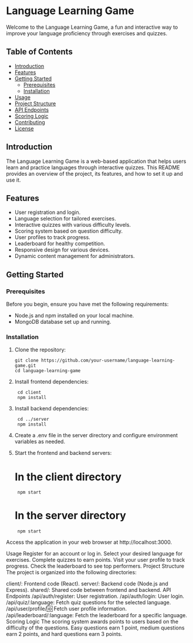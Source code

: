 # Language Learning Game

Welcome to the Language Learning Game, a fun and interactive way to improve your language proficiency through exercises and quizzes.

## Table of Contents
- [Introduction](#introduction)
- [Features](#features)
- [Getting Started](#getting-started)
  - [Prerequisites](#prerequisites)
  - [Installation](#installation)
- [Usage](#usage)
- [Project Structure](#project-structure)
- [API Endpoints](#api-endpoints)
- [Scoring Logic](#scoring-logic)
- [Contributing](#contributing)
- [License](#license)

## Introduction

The Language Learning Game is a web-based application that helps users learn and practice languages through interactive quizzes. This README provides an overview of the project, its features, and how to set it up and use it.

## Features

- User registration and login.
- Language selection for tailored exercises.
- Interactive quizzes with various difficulty levels.
- Scoring system based on question difficulty.
- User profiles to track progress.
- Leaderboard for healthy competition.
- Responsive design for various devices.
- Dynamic content management for administrators.

## Getting Started

### Prerequisites

Before you begin, ensure you have met the following requirements:

- Node.js and npm installed on your local machine.
- MongoDB database set up and running.

### Installation

1. Clone the repository:

       git clone https://github.com/your-username/language-learning-game.git
       cd language-learning-game

2. Install frontend dependencies:

        cd client
        npm install


3. Install backend dependencies:

        cd ../server
        npm install


4. Create a .env file in the server directory and configure environment variables as needed.

5. Start the frontend and backend servers:

    # In the client directory
        npm start

    # In the server directory
        npm start

Access the application in your web browser at http://localhost:3000.

Usage
Register for an account or log in.
Select your desired language for exercises.
Complete quizzes to earn points.
Visit your user profile to track progress.
Check the leaderboard to see top performers.
Project Structure
The project is organized into the following directories:

client/: Frontend code (React).
server/: Backend code (Node.js and Express).
shared/: Shared code between frontend and backend.
API Endpoints
/api/auth/register: User registration.
/api/auth/login: User login.
/api/quiz/:language: Fetch quiz questions for the selected language.
/api/user/profile/:id: Fetch user profile information.
/api/leaderboard/:language: Fetch the leaderboard for a specific language.
Scoring Logic
The scoring system awards points to users based on the difficulty of the questions. Easy questions earn 1 point, medium questions earn 2 points, and hard questions earn 3 points.
